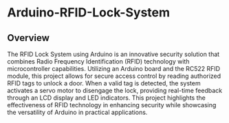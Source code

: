 # Arduino-RFID-Lock-System

## Overview
The RFID Lock System using Arduino is an innovative security solution that combines Radio Frequency Identification (RFID) technology with microcontroller capabilities. Utilizing an Arduino board and the RC522 RFID module, this project allows for secure access control by reading authorized RFID tags to unlock a door. When a valid tag is detected, the system activates a servo motor to disengage the lock, providing real-time feedback through an LCD display and LED indicators. This project highlights the effectiveness of RFID technology in enhancing security while showcasing the versatility of Arduino in practical applications.


